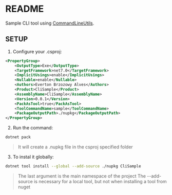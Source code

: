 # README

Sample CLI tool using [CommandLineUtils](https://natemcmaster.github.io/CommandLineUtils/).  

## SETUP
1. Configure your .csproj:
```xml
<PropertyGroup>
    <OutputType>Exe</OutputType>
    <TargetFramework>net7.0</TargetFramework>
    <ImplicitUsings>enable</ImplicitUsings>
    <Nullable>enable</Nullable>
    <Authors>Everton Brzozowy Alves</Authors>
    <Product>CliSample</Product>
    <AssemblyName>CliSample</AssemblyName>
    <Version>0.0.1</Version>
    <PackAsTool>true</PackAsTool>
    <ToolCommandName>sample</ToolCommandName>
    <PackageOutputPath>./nupkg</PackageOutputPath>
</PropertyGroup>
```

2. Run the command:
```bash
dotnet pack
```
> It will create a .nupkg file in the csproj specified folder

3. To instal it globally:
```bash
dotnet tool install --global --add-source ./nupkg CliSample
```
> The last argument is the main namespace of the project
> The --add-source is necessary for a local tool, but not when installing a tool from nuget
